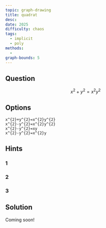 ```yaml
---
topic: graph-drawing
title: quadrat
desc: 
date: 2025
difficulty: chaos
tags:
  - implicit
  - poly
methods:
  - 
graph-bounds: 5
---
```



## Question
```math
x^{2}+y^{2}=x^{2}y^{2}
```


## Options
```desmos
x^{2}+y^{2}=x^{2}y^{2}
x^{2}-y^{2}=x^{2}y^{2}
x^{2}-y^{2}=xy
x^{2}-y^{2}=x^{2}y
```


## Hints

### 1

### 2

### 3


## Solution

Coming soon!
